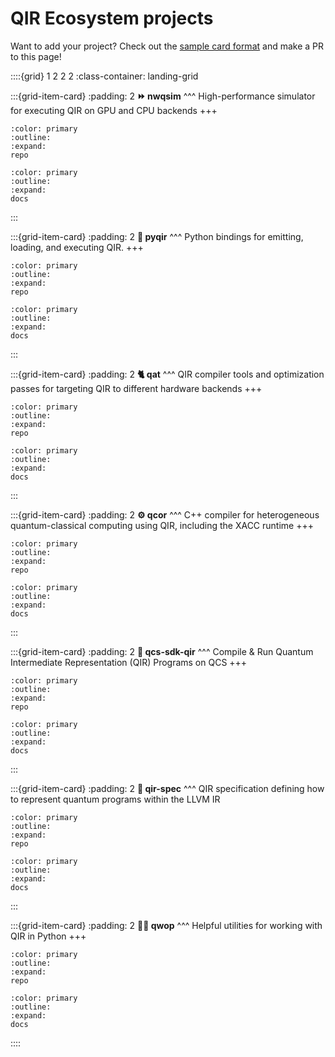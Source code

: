 # QIR Ecosystem projects

Want to add your project? Check out the [sample card format]() and make a PR to this page!

::::{grid} 1 2 2 2
:class-container: landing-grid

:::{grid-item-card}
:padding: 2
**⏩ nwqsim**
^^^
High-performance simulator for executing QIR on GPU and CPU backends
+++
```{button-link} https://github.com/qir-alliance/nwqsim
:color: primary
:outline:
:expand:
repo
```
```{button-link} https://github.com/qir-alliance/nwqsim#nwqsim-northwest-quantum-circuit-simulation-environment
:color: primary
:outline:
:expand:
docs
```
:::

:::{grid-item-card}
:padding: 2
**🐍 pyqir**
^^^
Python bindings for emitting, loading, and executing QIR.
+++
```{button-link} https://github.com/qir-alliance/pyqir
:color: primary
:outline:
:expand:
repo
```
```{button-link} https://qir-alliance.github.io/pyqir/
:color: primary
:outline:
:expand:
docs
```
:::

:::{grid-item-card}
:padding: 2
**🐈 qat**
^^^
QIR compiler tools and optimization passes for targeting QIR to different hardware backends
+++
```{button-link} https://github.com/qir-alliance/qat
:color: primary
:outline:
:expand:
repo
```
```{button-link} https://qir-alliance.github.io/qat/
:color: primary
:outline:
:expand:
docs
```
:::


:::{grid-item-card}
:padding: 2
**⚙️ qcor**
^^^
C++ compiler for heterogeneous quantum-classical computing using QIR, including the XACC runtime
+++
```{button-link} https://github.com/qir-alliance/qcor
:color: primary
:outline:
:expand:
repo
```
```{button-link} https://aide-qc.github.io/deploy/lang_spec/
:color: primary
:outline:
:expand:
docs
```
:::

:::{grid-item-card}
:padding: 2
**🌲 qcs-sdk-qir**
^^^
Compile & Run Quantum Intermediate Representation (QIR) Programs on QCS
+++
```{button-link} https://github.com/rigetti/qcs-sdk-qir
:color: primary
:outline:
:expand:
repo
```
```{button-link} https://github.com/rigetti/qcs-sdk-qir#qcs-qir-sdk
:color: primary
:outline:
:expand:
docs
```
:::

:::{grid-item-card}
:padding: 2
**📃 qir-spec**
^^^
QIR specification defining how to represent quantum programs within the LLVM IR
```{button-link} https://github.com/qir-alliance/qir-spec
:color: primary
:outline:
:expand:
repo
```
```{button-link} https://github.com/qir-alliance/qir-spec/tree/main/specification#quantum-intermediate-representation-qir
:color: primary
:outline:
:expand:
docs
```
:::

:::{grid-item-card}
:padding: 2
**🏃‍♀️ qwop**
^^^
Helpful utilities for working with QIR in Python
+++
```{button-link} https://github.com/crazy4pi314/qwop
:color: primary
:outline:
:expand:
repo
```
```{button-link} https://github.com/crazy4pi314/qwop#qwop--tools-to-help-you-get-running-with-qir-in-python
:color: primary
:outline:
:expand:
docs
```

::::
<!-- 
:::{grid-item-card}
:padding: 2
**Project Name**
^^^
Short description of project
+++
```{button-link} https://www.example.com
:color: primary
:outline:
:expand:
repo
```
```{button-link} https://www.example.com
:color: primary
:outline:
:expand:
docs
```
-->